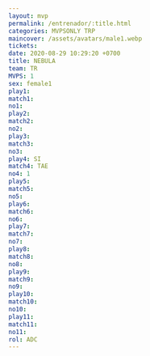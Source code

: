 ```yaml
---
layout: mvp
permalink: /entrenador/:title.html
categories: MVPSONLY TRP
maincover: /assets/avatars/male1.webp
tickets: 
date: 2020-08-29 10:29:20 +0700
title: NEBULA
team: TR
MVPS: 1
sex: female1
play1: 
match1: 
no1: 
play2: 
match2: 
no2: 
play3: 
match3: 
no3: 
play4: SI
match4: TAE
no4: 1
play5: 
match5: 
no5: 
play6: 
match6: 
no6: 
play7: 
match7: 
no7: 
play8: 
match8: 
no8: 
play9: 
match9: 
no9: 
play10: 
match10: 
no10: 
play11: 
match11: 
no11: 
rol: ADC
---
```

